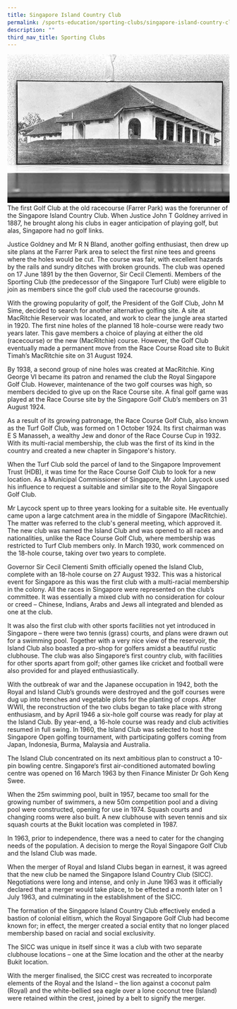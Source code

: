 ```yaml
---
title: Singapore Island Country Club
permalink: /sports-education/sporting-clubs/singapore-island-country-club/
description: ""
third_nav_title: Sporting Clubs
---
```

![Singapore_Island_Country_Club](/images/Sport%20Education/Sporting%20Clubs/Singapore_Island_Country_Club.jpg)
The first Golf Club at the old racecourse (Farrer Park) was the forerunner of the Singapore Island Country Club. When Justice John T Goldney arrived in 1887, he brought along his clubs in eager anticipation of playing golf, but alas, Singapore had no golf links. 

Justice Goldney and Mr R N Bland, another golfing enthusiast, then drew up site plans at the Farrer Park area to select the first nine tees and greens where the holes would be cut. The course was fair, with excellent hazards by the rails and sundry ditches with broken grounds. The club was opened on 17 June 1891 by the then Governor, Sir Cecil Clementi. Members of the Sporting Club (the predecessor of the Singapore Turf Club) were eligible to join as members since the golf club used the racecourse grounds. 

With the growing popularity of golf, the President of the Golf Club, John M Sime, decided to search for another alternative golfing site. A site at MacRitchie Reservoir was located, and work to clear the jungle area started in 1920. The first nine holes of the planned 18 hole-course were ready two years later. This gave members a choice of playing at either the old (racecourse) or the new (MacRitchie) course. However, the Golf Club eventually made a permanent move from the Race Course Road site to Bukit Timah’s MacRitchie site on 31 August 1924. 

By 1938, a second group of nine holes was created at MacRitchie. King George VI became its patron and renamed the club the Royal Singapore Golf Club. However, maintenance of the two golf courses was high, so members decided to give up on the Race Course site. A final golf game was played at the Race Course site by the Singapore Golf Club’s members on 31 August 1924\. 

As a result of its growing patronage, the Race Course Golf Club, also known as the Turf Golf Club, was formed on 1 October 1924. Its first chairman was E S Manasseh, a wealthy Jew and donor of the Race Course Cup in 1932. With its multi-racial membership, the club was the first of its kind in the country and created a new chapter in Singapore's history.

When the Turf Club sold the parcel of land to the Singapore Improvement Trust (HDB), it was time for the Race Course Golf Club to look for a new location. As a Municipal Commissioner of Singapore, Mr John Laycock used his influence to request a suitable and similar site to the Royal Singapore Golf Club.

Mr Laycock spent up to three years looking for a suitable site. He eventually came upon a large catchment area in the middle of Singapore (MacRitchie). The matter was referred to the club's general meeting, which approved it. The new club was named the Island Club and was opened to all races and nationalities, unlike the Race Course Golf Club, where membership was restricted to Turf Club members only. In March 1930, work commenced on the 18-hole course, taking over two years to complete.

Governor Sir Cecil Clementi Smith officially opened the Island Club, complete with an 18-hole course on 27 August 1932. This was a historical event for Singapore as this was the first club with a multi-racial membership in the colony. All the races in Singapore were represented on the club’s committee. It was essentially a mixed club with no consideration for colour or creed – Chinese, Indians, Arabs and Jews all integrated and blended as one at the club. 

It was also the first club with other sports facilities not yet introduced in Singapore – there were two tennis (grass) courts, and plans were drawn out for a swimming pool. Together with a very nice view of the reservoir, the Island Club also boasted a pro-shop for golfers amidst a beautiful rustic clubhouse. The club was also Singapore‘s first country club, with facilities for other sports apart from golf; other games like cricket and football were also provided for and played enthusiastically. 

With the outbreak of war and the Japanese occupation in 1942, both the Royal and Island Club’s grounds were destroyed and the golf courses were dug up into trenches and vegetable plots for the planting of crops. After WWII, the reconstruction of the two clubs began to take place with strong enthusiasm, and by April 1946 a six-hole golf course was ready for play at the Island Club. By year-end, a 16-hole course was ready and club activities resumed in full swing. In 1960, the Island Club was selected to host the Singapore Open golfing tournament, with participating golfers coming from Japan, Indonesia, Burma, Malaysia and Australia. 

The Island Club concentrated on its next ambitious plan to construct a 10-pin bowling centre. Singapore‘s first air-conditioned automated bowling centre was opened on 16 March 1963 by then Finance Minister Dr Goh Keng Swee. 

When the 25m swimming pool, built in 1957, became too small for the growing number of swimmers, a new 50m competition pool and a diving pool were constructed, opening for use in 1974. Squash courts and changing rooms were also built. A new clubhouse with seven tennis and six squash courts at the Bukit location was completed in 1987. 

In 1963, prior to independence, there was a need to cater for the changing needs of the population. A decision to merge the Royal Singapore Golf Club and the Island Club was made. 

When the merger of Royal and Island Clubs began in earnest, it was agreed that the new club be named the Singapore Island Country Club (SICC). Negotiations were long and intense, and only in June 1963 was it officially declared that a merger would take place, to be effected a month later on 1 July 1963, and culminating in the establishment of the SICC. 

The formation of the Singapore Island Country Club effectively ended a bastion of colonial elitism, which the Royal Singapore Golf Club had become known for; in effect, the merger created a social entity that no longer placed membership based on racial and social exclusivity. 

The SICC was unique in itself since it was a club with two separate clubhouse locations – one at the Sime location and the other at the nearby Bukit location. 

With the merger finalised, the SICC crest was recreated to incorporate elements of the Royal and the Island – the lion against a coconut palm (Royal) and the white-bellied sea eagle over a lone coconut tree (Island) were retained within the crest, joined by a belt to signify the merger.